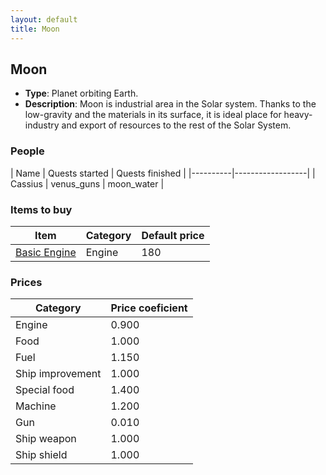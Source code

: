 ```yaml
---
layout: default
title: Moon
---
```


## Moon
* **Type**: Planet orbiting Earth.
* **Description**: Moon is industrial area in the Solar system. Thanks to the low-gravity and the materials in its surface, it is ideal place for heavy-industry and export of resources to the rest of the Solar System.
### People
| Name | Quests started | Quests finished |
|----------|------------------|
| Cassius | venus_guns | moon_water |
### Items to buy
| Item | Category | Default price |
|----------|------|------------|
| [Basic Engine](/items/Basic_Engine) | Engine | 180 |
### Prices
| Category | Price coeficient |
|----------|------------------|
| Engine | 0.900 |
| Food | 1.000 |
| Fuel | 1.150 |
| Ship improvement | 1.000 |
| Special food | 1.400 |
| Machine | 1.200 |
| Gun | 0.010 |
| Ship weapon | 1.000 |
| Ship shield | 1.000 |
